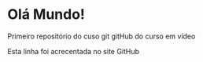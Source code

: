 # Olá Mundo!
Primeiro repositório do cuso git gitHub do curso em vídeo

Esta linha foi acrecentada no site GitHub
